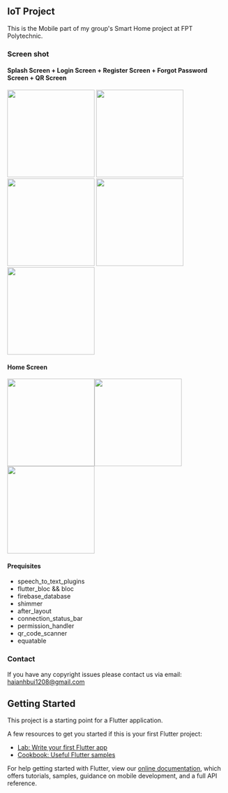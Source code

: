 ## IoT Project

This is the Mobile part of my group's Smart Home project at FPT Polytechnic.

### Screen shot

#### Splash Screen + Login Screen + Register Screen + Forgot Password Screen + QR Screen 

<img src="https://raw.githubusercontent.com/devHaiAnh/iot/master/Screenshots/hello.png" width="200"/> <img src="https://raw.githubusercontent.com/devHaiAnh/iot/master/Screenshots/login.png" width="200"/> <img src="https://raw.githubusercontent.com/devHaiAnh/iot/master/Screenshots/register.png" width="200"/> <img src="https://raw.githubusercontent.com/devHaiAnh/iot/master/Screenshots/forgot password.png" width="200"/><img src="https://raw.githubusercontent.com/devHaiAnh/iot/master/Screenshots/Qrscreen.png" width="200"/>

#### Home Screen

<img src="https://raw.githubusercontent.com/devHaiAnh/iot/master/Screenshots/home1.png" width="200"/><img src="https://raw.githubusercontent.com/devHaiAnh/iot/master/Screenshots/home2.png" width="200"/><img src="https://raw.githubusercontent.com/devHaiAnh/iot/master/Screenshots/home3.png" width="200"/>

#### Prequisites

- speech_to_text_plugins
- flutter_bloc && bloc
- firebase_database
- shimmer
- after_layout
- connection_status_bar
- permission_handler
- qr_code_scanner
- equatable

### Contact

If you have any copyright issues please contact us via email: haianhbui1208@gmail.com

## Getting Started

This project is a starting point for a Flutter application.

A few resources to get you started if this is your first Flutter project:

- [Lab: Write your first Flutter app](https://flutter.dev/docs/get-started/codelab)
- [Cookbook: Useful Flutter samples](https://flutter.dev/docs/cookbook)

For help getting started with Flutter, view our
[online documentation](https://flutter.dev/docs), which offers tutorials,
samples, guidance on mobile development, and a full API reference.
